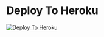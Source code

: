 
# Deploy To Heroku

[![Deploy To Heroku](https://www.herokucdn.com/deploy/button.svg)](https://heroku.com/deploy?template=https://github.com/mohitbooraget/Reel-Downloader)
